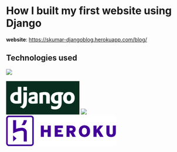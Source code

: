 # How I built my first website using Django 

**website**: https://skumar-djangoblog.herokuapp.com/blog/


## Technologies used

![](https://forthebadge.com/images/badges/made-with-python.svg)

[<img target="_blank" src="snapshots/Django.png" width=200>](https://www.djangoproject.com/)
[<img target="_blank" src="https://openjsf.org/wp-content/uploads/sites/84/2019/10/jquery-logo-vertical_large_square.png" width=100>](https://jquery.com/)
[<img target="_blank" src="snapshots/Heroku.svg" width=300>](https://www.crummy.com/software/BeautifulSoup/bs4/doc/)
